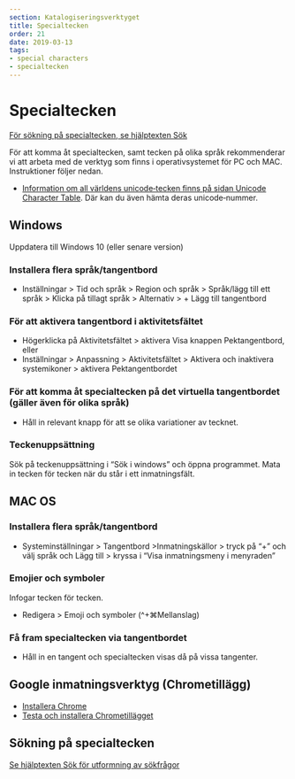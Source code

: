 ```yaml
---
section: Katalogiseringsverktyget
title: Specialtecken
order: 21
date: 2019-03-13
tags:
- special characters
- specialtecken
---
```


# Specialtecken

[För sökning på specialtecken, se hjälptexten Sök](https://libris.kb.se/katalogisering/help/search#specialtecken)

För att komma åt specialtecken, samt tecken på olika språk rekommenderar vi att arbeta med de verktyg som finns i operativsystemet för PC och MAC. Instruktioner följer nedan.

* [Information om all världens unicode‐tecken finns på sidan Unicode Character Table](https://unicode-table.com). Där kan du även hämta deras unicode‐nummer.

## Windows 
Uppdatera till Windows 10 (eller senare version)

### Installera flera språk/tangentbord 
* Inställningar > Tid och språk > Region och språk > Språk/lägg till ett språk > Klicka på tillagt språk > Alternativ > + Lägg till tangentbord 

### För att aktivera tangentbord i aktivitetsfältet
* Högerklicka på Aktivitetsfältet > aktivera Visa knappen Pektangentbord, eller
* Inställningar > Anpassning > Aktivitetsfältet > Aktivera och inaktivera systemikoner > aktivera Pektangentbordet 

### För att komma åt specialtecken på det virtuella tangentbordet (gäller även för olika språk) 
* Håll in relevant knapp för att se olika variationer av tecknet.

### Teckenuppsättning
Sök på teckenuppsättning i “Sök i windows” och öppna programmet. Mata in tecken för tecken när du står i ett inmatningsfält. 

## MAC OS

### Installera flera språk/tangentbord 
* Systeminställningar > Tangentbord >Inmatningskällor > tryck på “+” och välj språk och Lägg till > kryssa i “Visa inmatningsmeny i menyraden”

### Emojier och symboler
Infogar tecken för tecken. 	
* Redigera > Emoji och symboler (^+⌘Mellanslag)

### Få fram specialtecken via tangentbordet
* Håll in en tangent och specialtecken visas då på vissa tangenter.

## Google inmatningsverktyg (Chrometillägg)

* [Installera Chrome](https://support.google.com/chrome/answer/95346?co=GENIE.Platform%3DDesktop&hl=sv)
* [Testa och installera Chrometillägget](https://www.google.com/inputtools/try/)

## Sökning på specialtecken
[Se hjälptexten Sök för utformning av sökfrågor](https://libris.kb.se/katalogisering/help/search)
